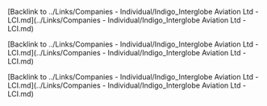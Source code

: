 

[Backlink to ../Links/Companies - Individual/Indigo_Interglobe Aviation Ltd - LCI.md](../Links/Companies - Individual/Indigo_Interglobe Aviation Ltd - LCI.md)

[Backlink to ../Links/Companies - Individual/Indigo_Interglobe Aviation Ltd - LCI.md](../Links/Companies - Individual/Indigo_Interglobe Aviation Ltd - LCI.md)

[Backlink to ../Links/Companies - Individual/Indigo_Interglobe Aviation Ltd - LCI.md](../Links/Companies - Individual/Indigo_Interglobe Aviation Ltd - LCI.md)